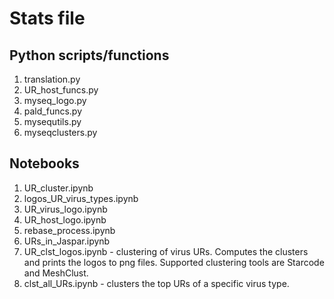 # Stats file

## Python scripts/functions
1. translation.py
2. UR_host_funcs.py
3. myseq_logo.py
4. pald_funcs.py
5. mysequtils.py
6. myseqclusters.py

## Notebooks
1. UR_cluster.ipynb
2. logos_UR_virus_types.ipynb
3. UR_virus_logo.ipynb
4. UR_host_logo.ipynb
5. rebase_process.ipynb
6. URs_in_Jaspar.ipynb
7. UR_clst_logos.ipynb - clustering of virus URs. Computes the clusters and prints the logos to png files. Supported clustering tools are Starcode and MeshClust.
8. clst_all_URs.ipynb - clusters the top URs of a specific virus type.
